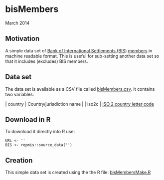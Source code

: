 bisMembers
==========

March 2014

## Motivation

A simple data set of [Bank of International Settlements (BIS)](http://www.bis.org/index.htm) [members](http://www.bis.org/about/orggov.htm) in machine readable format. This is useful for sub-setting another data set so that it includes (excludes) BIS members.

## Data set

The data set is available as a CSV file called [bisMembers.csv](https://github.com/christophergandrud/bisMembers/blob/master/bisMembers.csv). It contains two variables:

| country | Country/jurisdiction name |
| iso2c   | [ISO 2 country letter code](http://en.wikipedia.org/wiki/ISO_3166-1_alpha-2)

## Download in R

To download it directly into R use:

```{S}
URL <- ''
BIS <- repmis::source_data('')
```

## Creation

This simple data set is created using the the R file: [bisMembersMake.R](https://github.com/christophergandrud/bisMembers/blob/master/bisMembersMake.R)  